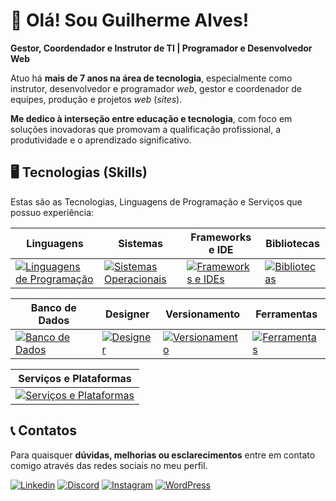 # 💙 Olá! Sou Guilherme Alves!
**Gestor, Coordendador e Instrutor de TI  | Programador e Desenvolvedor Web** 

Atuo há **mais de 7 anos na área de tecnologia**, especialmente como instrutor, desenvolvedor e programador _web_, gestor e coordenador de equipes, produção e projetos _web_ (_sites_).

**Me dedico à interseção entre educação e tecnologia**, com foco em soluções inovadoras que promovam a qualificação profissional, a produtividade e o aprendizado significativo. 


## 🖥️ Tecnologias (Skills)
Estas são as Tecnologias, Linguagens de Programação e Serviços que possuo experiência: 

| Linguagens | Sistemas | Frameworks e IDE | Bibliotecas |
| ---- | ---- | ---- | ---- |
| [![Linguagens de Programação](https://skillicons.dev/icons?i=php,java,python,kotlin,js,c&perline=3)](https://skillicons.dev) | [![Sistemas Operacionais](https://skillicons.dev/icons?i=windows,linux,ubuntu,mint,debian&perline=3)](https://skillicons.dev) | [![Frameworks e IDEs](https://skillicons.dev/icons?i=laravel,angular,tailwind,bootstrap,pycharm,phpstorm&perline=3)](https://skillicons.dev) | [![Bibliotecas](https://skillicons.dev/icons?i=react,jquery,styledcomponents,p5js&perline=3)](https://skillicons.dev) | 

| Banco de Dados | Designer | Versionamento | Ferramentas | 
| ---- | ---- | ---- | ---- |
|   [![Banco de Dados](https://skillicons.dev/icons?i=mysql,sqlite,mongodb&perline=3)](https://skillicons.dev) |   [![Designer](https://skillicons.dev/icons?i=figma,ps,ae&perline=3)](https://skillicons.dev) |   [![Versionamento](https://skillicons.dev/icons?i=github,gitlab,bitbucket&perline=3)](https://skillicons.dev) |   [![Ferramentas](https://skillicons.dev/icons?i=vscode,visualstudio,npm&perline=3)](https://skillicons.dev) |

| Serviços e Plataformas |  
| ---- | 
|   [![Serviços e Plataformas](https://skillicons.dev/icons?i=aws,azure,notion,firebase,vercel,replit&perline=6)](https://skillicons.dev) |

## 📞 Contatos
Para quaisquer **dúvidas, melhorias ou esclarecimentos** entre em contato comigo através das redes sociais no meu perfil.

[![Linkedin](https://skillicons.dev/icons?i=linkedin)](https://www.linkedin.com/in/guisaadev/)
[![Discord](https://skillicons.dev/icons?i=discord)]()
[![Instagram](https://skillicons.dev/icons?i=instagram)](https://www.instagram.com/guisaadev)
[![WordPress](https://skillicons.dev/icons?i=wordpress)](https://profiles.wordpress.org/guisaadev)